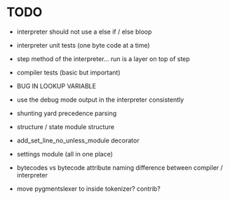 TODO
======


 - interpreter should not use a else if / else bloop
 - interpreter unit tests (one byte code at a time)
 - step method of the interpreter... run is a layer on top of step
 
 - compiler tests (basic but important)
 
 - BUG IN LOOKUP VARIABLE
 
 - use the debug mode output in the interpreter consistently
 - shunting yard precedence parsing
 - structure / state module structure
 - add_set_line_no_unless_module decorator
 - settings module (all in one place)
 - bytecodes vs bytecode attribute naming difference between compiler / interpreter
 - move pygmentslexer to inside tokenizer? contrib?